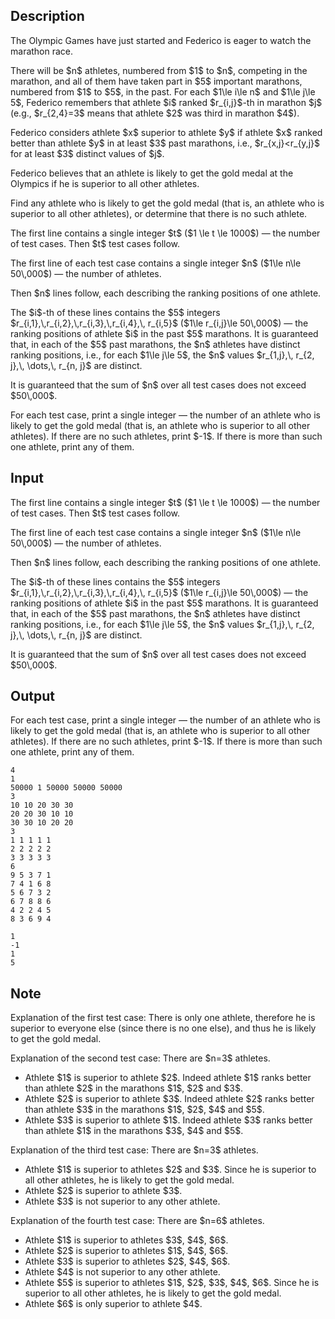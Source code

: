 ## Description

<div><p>The Olympic Games have just started and Federico is eager to watch the marathon race.</p><p>There will be $n$ athletes, numbered from $1$ to $n$, competing in the marathon, and all of them have taken part in $5$ important marathons, numbered from $1$ to $5$, in the past. For each $1\le i\le n$ and $1\le j\le 5$, Federico remembers that athlete $i$ ranked $r_{i,j}$-th in marathon $j$ (e.g., $r_{2,4}=3$ means that athlete $2$ was third in marathon $4$).</p><p>Federico considers athlete $x$ superior to athlete $y$ if athlete $x$ ranked better than athlete $y$ in at least $3$ past marathons, i.e., $r_{x,j}&lt;r_{y,j}$ for at least $3$ distinct values of $j$.</p><p>Federico believes that an athlete is likely to get the gold medal at the Olympics if he is superior to all other athletes.</p><p>Find any athlete who is likely to get the gold medal (that is, an athlete who is superior to all other athletes), or determine that there is no such athlete.</p></div><div class="input-specification"><p>The first line contains a single integer $t$ ($1 \le t \le 1000$) — the number of test cases. Then $t$ test cases follow.</p><p>The first line of each test case contains a single integer $n$ ($1\le n\le 50\,000$) — the number of athletes.</p><p>Then $n$ lines follow, each describing the ranking positions of one athlete.</p><p>The $i$-th of these lines contains the $5$ integers $r_{i,1},\,r_{i,2},\,r_{i,3},\,r_{i,4},\, r_{i,5}$ ($1\le r_{i,j}\le 50\,000$) — the ranking positions of athlete $i$ in the past $5$ marathons. It is guaranteed that, in each of the $5$ past marathons, the $n$ athletes have distinct ranking positions, i.e., for each $1\le j\le 5$, the $n$ values $r_{1,j},\, r_{2, j},\, \dots,\, r_{n, j}$ are distinct.</p><p>It is guaranteed that the sum of $n$ over all test cases does not exceed $50\,000$.</p></div><div class="output-specification"><p>For each test case, print a single integer — the number of an athlete who is likely to get the gold medal (that is, an athlete who is superior to all other athletes). If there are no such athletes, print $-1$. If there is more than such one athlete, print any of them.</p></div>

## Input

<p>The first line contains a single integer $t$ ($1 \le t \le 1000$) — the number of test cases. Then $t$ test cases follow.</p><p>The first line of each test case contains a single integer $n$ ($1\le n\le 50\,000$) — the number of athletes.</p><p>Then $n$ lines follow, each describing the ranking positions of one athlete.</p><p>The $i$-th of these lines contains the $5$ integers $r_{i,1},\,r_{i,2},\,r_{i,3},\,r_{i,4},\, r_{i,5}$ ($1\le r_{i,j}\le 50\,000$) — the ranking positions of athlete $i$ in the past $5$ marathons. It is guaranteed that, in each of the $5$ past marathons, the $n$ athletes have distinct ranking positions, i.e., for each $1\le j\le 5$, the $n$ values $r_{1,j},\, r_{2, j},\, \dots,\, r_{n, j}$ are distinct.</p><p>It is guaranteed that the sum of $n$ over all test cases does not exceed $50\,000$.</p>

## Output

<p>For each test case, print a single integer — the number of an athlete who is likely to get the gold medal (that is, an athlete who is superior to all other athletes). If there are no such athletes, print $-1$. If there is more than such one athlete, print any of them.</p>





```input1
4
1
50000 1 50000 50000 50000
3
10 10 20 30 30
20 20 30 10 10
30 30 10 20 20
3
1 1 1 1 1
2 2 2 2 2
3 3 3 3 3
6
9 5 3 7 1
7 4 1 6 8
5 6 7 3 2
6 7 8 8 6
4 2 2 4 5
8 3 6 9 4
```




```output1
1
-1
1
5
```



## Note

<p><span class="tex-font-style-bf">Explanation of the first test case:</span> There is only one athlete, therefore he is superior to everyone else (since there is no one else), and thus he is likely to get the gold medal.</p><p><span class="tex-font-style-bf">Explanation of the second test case:</span> There are $n=3$ athletes. </p><ul> <li> Athlete $1$ is superior to athlete $2$. Indeed athlete $1$ ranks better than athlete $2$ in the marathons $1$, $2$ and $3$. </li><li> Athlete $2$ is superior to athlete $3$. Indeed athlete $2$ ranks better than athlete $3$ in the marathons $1$, $2$, $4$ and $5$. </li><li> Athlete $3$ is superior to athlete $1$. Indeed athlete $3$ ranks better than athlete $1$ in the marathons $3$, $4$ and $5$. </li></ul><p><span class="tex-font-style-bf">Explanation of the third test case:</span> There are $n=3$ athletes. </p><ul> <li> Athlete $1$ is superior to athletes $2$ and $3$. Since he is superior to all other athletes, he is likely to get the gold medal. </li><li> Athlete $2$ is superior to athlete $3$. </li><li> Athlete $3$ is not superior to any other athlete. </li></ul><p><span class="tex-font-style-bf">Explanation of the fourth test case:</span> There are $n=6$ athletes. </p><ul> <li> Athlete $1$ is superior to athletes $3$, $4$, $6$. </li><li> Athlete $2$ is superior to athletes $1$, $4$, $6$. </li><li> Athlete $3$ is superior to athletes $2$, $4$, $6$. </li><li> Athlete $4$ is not superior to any other athlete. </li><li> Athlete $5$ is superior to athletes $1$, $2$, $3$, $4$, $6$. Since he is superior to all other athletes, he is likely to get the gold medal. </li><li> Athlete $6$ is only superior to athlete $4$. </li></ul>
